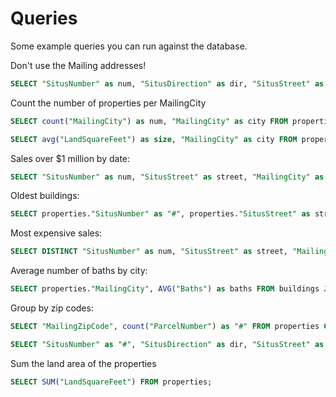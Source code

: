 Queries
=======

Some example queries you can run against the database.

Don't use the Mailing addresses!

```sql
SELECT "SitusNumber" as num, "SitusDirection" as dir, "SitusStreet" as street FROM properties;
```


Count the number of properties per MailingCity

```sql
SELECT count("MailingCity") as num, "MailingCity" as city FROM properties GROUP BY "MailingCity" ORDER BY num DESC;
```

```sql
SELECT avg("LandSquareFeet") as size, "MailingCity" as city FROM properties GROUP BY "MailingCity" ORDER BY size DESC;
```

Sales over $1 million by date:

```sql
SELECT "SitusNumber" as num, "SitusStreet" as street, "MailingCity" as city, "SaleDate" as date, "SaleAmount" FROM sales JOIN properties ON sales."ParcelNumber" = properties."ParcelNumber" WHERE "SaleAmount" > 1000000 ORDER BY "SaleDate" DESC LIMIT 20;
```

Oldest buildings:

```sql
SELECT properties."SitusNumber" as "#", properties."SitusStreet" as street, properties."MailingCity", "PropertyName", "OrigConstructionYear" as year FROM buildings JOIN properties ON buildings."ParcelNumber" = properties."ParcelNumber" WHERE "OrigConstructionYear" <> 0 AND "MailingState" = 'NV' ORDER BY "OrigConstructionYear" LIMIT 20;
```

Most expensive sales:

```sql
SELECT DISTINCT "SitusNumber" as num, "SitusStreet" as street, "MailingCity" as city, "SaleDate" as date, "SaleAmount" FROM sales JOIN properties ON sales."ParcelNumber" = properties."ParcelNumber" WHERE "MailingState" = 'NV' ORDER BY "SaleAmount" DESC LIMIT 20;
```

Average number of baths by city:

```sql
SELECT properties."MailingCity", AVG("Baths") as baths FROM buildings JOIN properties ON buildings."ParcelNumber" = properties."ParcelNumber" WHERE "MailingState" = 'NV' GROUP BY properties."MailingCity" ORDER BY baths DESC;
```

Group by zip codes:

```sql
SELECT "MailingZipCode", count("ParcelNumber") as "#" FROM properties GROUP BY "MailingZipCode" ORDER BY "#" DESC;
```

```sql
SELECT "SitusNumber" as "#", "SitusDirection" as dir, "SitusStreet" as street, "Township" FROM properties;
```

Sum the land area of the properties

```sql
SELECT SUM("LandSquareFeet") FROM properties;
```